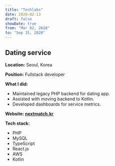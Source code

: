 ```yaml
---
title: "Techlabs"
date: 2020-02-13
draft: false
showDate: true
from: "Mar 02, 2020"
to: "Sep 15, 2020"
---
```


## Dating service

**Location:** Seoul, Korea

**Position:** Fullstack developer

**What I did:**

- Maintained legacy PHP backend for dating app.
- Assisted with moving backend to Kotlin.
- Developed dashboards for service metrics. 

**Website: [nextmatch.kr](https://nextmatch.kr)**

**Tech stack:**

- PHP
- MySQL
- TypeScript
- React.js
- AWS
- Kotlin
